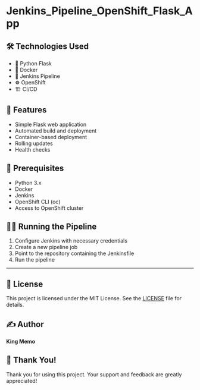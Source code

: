 # Jenkins_Pipeline_OpenShift_Flask_App

## 🛠️ Technologies Used
- 🐍 Python Flask
- 🐳 Docker
- 🔄 Jenkins Pipeline
- ☸️ OpenShift
- 🏗️ CI/CD

## 🌟 Features
- Simple Flask web application
- Automated build and deployment
- Container-based deployment
- Rolling updates
- Health checks

## 🔧 Prerequisites
- Python 3.x
- Docker
- Jenkins
- OpenShift CLI (oc)
- Access to OpenShift cluster

## 🏃‍♂️ Running the Pipeline
1. Configure Jenkins with necessary credentials
2. Create a new pipeline job
3. Point to the repository containing the Jenkinsfile
4. Run the pipeline


---

## 📄 License
This project is licensed under the MIT License. See the [LICENSE](LICENSE) file for details.

## ✍️ Author
**King Memo**

## 🙏 Thank You!
Thank you for using this project. Your support and feedback are greatly appreciated!
